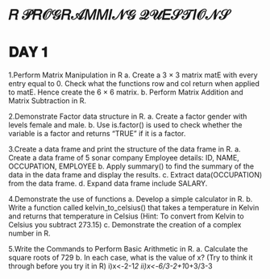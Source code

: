 # 𝑅 𝒫𝑅𝒪𝒢𝑅𝒜𝑀𝑀𝐼𝒩𝒢 𝒬𝒰𝐸𝒮𝒯𝐼𝒪𝒩𝒮

# 𝐃𝐀𝐘 𝟏

1.Perform Matrix Manipulation in R
  a. Create a 3 × 3 matrix matE with every entry equal to 0. Check what the functions row and col return when applied to matE. Hence create the 6 × 6 matrix.
  b. Perform Matrix Addition and Matrix Subtraction in R.


2.Demonstrate Factor data structure in R.
  a. Create a factor gender with levels female and male.
  b. Use is.factor() is used to check whether the variable is a factor and returns “TRUE” if it is a factor.
  
  
3.Create a data frame and print the structure of the data frame in R.
  a. Create a data frame of 5 sonar company Employee details:
 	    ID, NAME, OCCUPATION, EMPLOYEE
  b. Apply summary() to find the summary of the data in the data frame and display the results.
  c. Extract data(OCCUPATION) from the data frame.
  d. Expand data frame include SALARY.
  

4.Demonstrate the use of functions 
   a. Develop a simple calculator in R.
   b. Write a function called kelvin_to_celsius() that takes a temperature in Kelvin and returns
      that temperature in Celsius (Hint: To convert from Kelvin to Celsius you subtract 273.15)
   c. Demonstrate the creation of a complex number in R.
   
   
5.Write the Commands to Perform Basic Arithmetic in R.
  a.	Calculate the square roots of 729
  b.	In each case, what is the value of x?  (Try to think it through before you try it in R)
	    i)x<-2-1*2
	    ii)x<-6/3-2+1*0+3/3-3
